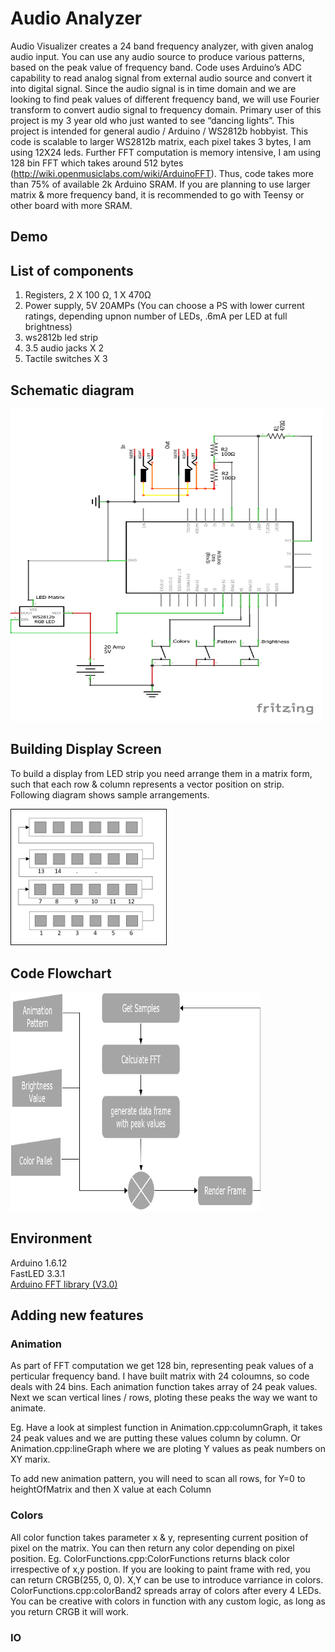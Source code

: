 # Audio Analyzer

Audio Visualizer creates a 24 band frequency analyzer, with given analog audio input. You can use any audio source to produce various patterns, based on the peak value of frequency band.
Code uses Arduino’s ADC capability to read analog signal from external audio source and convert it into digital signal. Since the audio signal is in time domain and we are looking to find peak values of different frequency band, we will use Fourier transform to convert audio signal to frequency domain. 
Primary user of this project is my 3 year old who just wanted to see “dancing lights”. This project is intended for general audio / Arduino / WS2812b hobbyist. 
This code is scalable to larger WS2812b matrix, each pixel takes 3 bytes, I am using 12X24 leds. Further FFT computation is memory intensive, I am using 128 bin FFT which takes around 512 bytes (http://wiki.openmusiclabs.com/wiki/ArduinoFFT).  Thus, code takes more than 75% of available 2k Arduino SRAM.  If you are planning to use larger matrix & more frequency band, it is recommended to go with Teensy or other board with more SRAM.

## Demo

## List of components
1.	Registers, 2 X 100 Ω, 1 X 470Ω 
2.	Power supply, 5V 20AMPs (You can choose a PS with lower current ratings, depending upnon number of LEDs, .6mA per LED at full brightness) 
3.	ws2812b led strip
4.	3.5 audio jacks X 2
5.	Tactile switches X 3

## Schematic diagram
 
<img src="https://github.com/amitalone/audio_analyzer/blob/master/audio_analyzer_schem.png" width="500px" height="500px" />
 
## Building Display Screen

To build a display from LED strip you need arrange them in a matrix form, such that each row & column represents a vector position on strip. Following diagram shows sample arrangements.

<img src="https://github.com/amitalone/audio_analyzer/blob/master/led-matrix.png" width="250px"/>

## Code Flowchart

<img src="https://github.com/amitalone/audio_analyzer/blob/master/flow-chart.png" width="400px" height="350px" />

## Environment
Arduino 1.6.12 <br>
FastLED 3.3.1 <br>
[Arduino FFT library (V3.0)](http://wiki.openmusiclabs.com/wiki/ArduinoFFT?action=AttachFile&do=view&target=ArduinoFFT3.zip)

## Adding new features

### Animation
As part of FFT computation we get 128 bin, representing peak values of a perticular frequency band. I have built matrix with 24 coloumns, so code deals with 24 bins.
Each animation function takes array of 24 peak values. Next we scan vertical lines / rows, ploting these peaks the way we want to animate.

Eg. Have a look at simplest function in Animation.cpp:columnGraph, it takes 24 peak values and we are putting these values column by column.
Or Animation.cpp:lineGraph where we are ploting Y values as peak numbers on XY marix.

To add new animation pattern, you will need to scan all rows, for Y=0 to heightOfMatrix and then X value at each Column 
### Colors 
All color function takes parameter x & y, representing current position of pixel on the matrix. You can then return any color depending on pixel position.
Eg. ColorFunctions.cpp:ColorFunctions returns black color irrespective of x,y postion. If you are looking to paint frame with red, you can return CRGB(255, 0, 0).
X,Y can be use to introduce varriance in colors.
ColorFunctions.cpp:colorBand2 spreads array of colors after every 4 LEDs. 
You can be creative with colors in function with any custom logic, as long as you return CRGB it will work.
### IO
